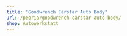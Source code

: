 ```yaml
---
title: "Goodwrench Carstar Auto Body"
url: /peoria/goodwrench-carstar-auto-body/
shop: Autowerkstatt
---
```

